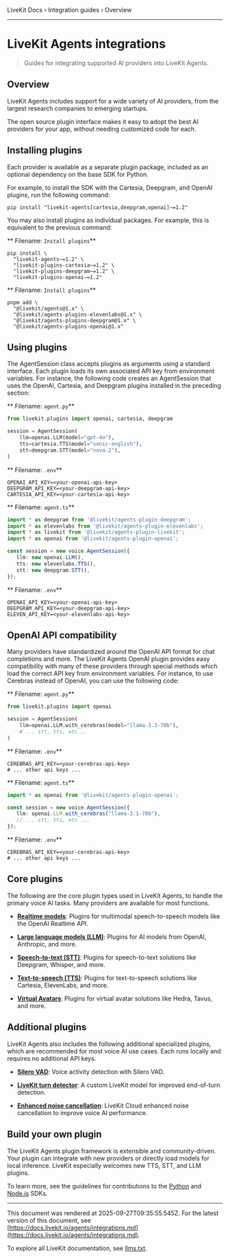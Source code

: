 LiveKit Docs › Integration guides › Overview

---

# LiveKit Agents integrations

> Guides for integrating supported AI providers into LiveKit Agents.

## Overview

LiveKit Agents includes support for a wide variety of AI providers, from the largest research companies to emerging startups.

The open source plugin interface makes it easy to adopt the best AI providers for your app, without needing customized code for each.

## Installing plugins

Each provider is available as a separate plugin package, included as an optional dependency on the base SDK for Python.

For example, to install the SDK with the Cartesia, Deepgram, and OpenAI plugins, run the following command:

```shell
pip install "livekit-agents[cartesia,deepgram,openai]~=1.2"

```

You may also install plugins as individual packages. For example, this is equivalent to the previous command:

** Filename: `Install plugins`**

```shell
pip install \
  "livekit-agents~=1.2" \
  "livekit-plugins-cartesia~=1.2" \
  "livekit-plugins-deepgram~=1.2" \
  "livekit-plugins-openai~=1.2"

```

** Filename: `Install plugins`**

```shell
pnpm add \
  "@livekit/agents@1.x" \
  "@livekit/agents-plugins-elevenlabs@1.x" \
  "@livekit/agents-plugins-deepgram@1.x" \
  "@livekit/agents-plugins-openai@1.x"

```

## Using plugins

The AgentSession class accepts plugins as arguments using a standard interface. Each plugin loads its own associated API key from environment variables. For instance, the following code creates an AgentSession that uses the OpenAI, Cartesia, and Deepgram plugins installed in the preceding section:

** Filename: `agent.py`**

```python
from livekit.plugins import openai, cartesia, deepgram

session = AgentSession(
    llm=openai.LLM(model="gpt-4o"),
    tts=cartesia.TTS(model="sonic-english"),
    stt=deepgram.STT(model="nova-2"),
)  

```

** Filename: `.env`**

```shell
OPENAI_API_KEY=<your-openai-api-key>
DEEPGRAM_API_KEY=<your-deepgram-api-key>
CARTESIA_API_KEY=<your-cartesia-api-key>

```

** Filename: `agent.ts`**

```typescript
import * as deepgram from '@livekit/agents-plugin-deepgram';
import * as elevenlabs from '@livekit/agents-plugin-elevenlabs';
import * as livekit from '@livekit/agents-plugin-livekit';
import * as openai from '@livekit/agents-plugin-openai';

const session = new voice.AgentSession({
   llm: new openai.LLM(),
   tts: new elevenlabs.TTS(),
   stt: new deepgram.STT(),
});

```

** Filename: `.env`**

```shell
OPENAI_API_KEY=<your-openai-api-key>
DEEPGRAM_API_KEY=<your-deepgram-api-key>
ELEVEN_API_KEY=<your-elevenlabs-api-key>

```

## OpenAI API compatibility

Many providers have standardized around the OpenAI API format for chat completions and more. The LiveKit Agents OpenAI plugin provides easy compatibility with many of these providers through special methods which load the correct API key from environment variables. For instance, to use Cerebras instead of OpenAI, you can use the following code:

** Filename: `agent.py`**

```python
from livekit.plugins import openai

session = AgentSession(
    llm=openai.LLM.with_cerebras(model="llama-3.3-70b"),
    # ... stt, tts, etc ..
)  

```

** Filename: `.env`**

```shell
CEREBRAS_API_KEY=<your-cerebras-api-key>
# ... other api keys ...

```

** Filename: `agent.ts`**

```typescript
import * as openai from '@livekit/agents-plugin-openai';

const session = new voice.AgentSession({
   llm: openai.LLM.with_cerebras("llama-3.1-70b"),
   // ... stt, tts, etc ...
});

```

** Filename: `.env`**

```shell
CEREBRAS_API_KEY=<your-cerebras-api-key>
# ... other api keys ...

```

## Core plugins

The following are the core plugin types used in LiveKit Agents, to handle the primary voice AI tasks. Many providers are available for most functions.

- **[Realtime models](https://docs.livekit.io/agents/integrations/realtime.md)**: Plugins for multimodal speech-to-speech models like the OpenAI Realtime API.

- **[Large language models (LLM)](https://docs.livekit.io/agents/integrations/llm.md)**: Plugins for AI models from OpenAI, Anthropic, and more.

- **[Speech-to-text (STT)](https://docs.livekit.io/agents/integrations/stt.md)**: Plugins for speech-to-text solutions like Deepgram, Whisper, and more.

- **[Text-to-speech (TTS)](https://docs.livekit.io/agents/integrations/tts.md)**: Plugins for text-to-speech solutions like Cartesia, ElevenLabs, and more.

- **[Virtual Avatars](https://docs.livekit.io/agents/integrations/avatar.md)**: Plugins for virtual avatar solutions like Hedra, Tavus, and more.

## Additional plugins

LiveKit Agents also includes the following additional specialized plugins, which are recommended for most voice AI use cases. Each runs locally and requires no additional API keys.

- **[Silero VAD](https://docs.livekit.io/agents/build/turns/vad.md)**: Voice activity detection with Silero VAD.

- **[LiveKit turn detector](https://docs.livekit.io/agents/build/turns/turn-detector.md)**: A custom LiveKit model for improved end-of-turn detection.

- **[Enhanced noise cancellation](https://pypi.org/project/livekit-plugins-noise-cancellation/)**: LiveKit Cloud enhanced noise cancellation to improve voice AI performance.

## Build your own plugin

The LiveKit Agents plugin framework is extensible and community-driven. Your plugin can integrate with new providers or directly load models for local inference. LiveKit especially welcomes new TTS, STT, and LLM plugins.

To learn more, see the guidelines for contributions to the [Python](https://github.com/livekit/agents/blob/main/CONTRIBUTING.md) and [Node.js](https://github.com/livekit/agents-js/blob/main/CONTRIBUTING.md) SDKs.

---

This document was rendered at 2025-09-27T09:35:55.545Z.
For the latest version of this document, see [https://docs.livekit.io/agents/integrations.md](https://docs.livekit.io/agents/integrations.md).

To explore all LiveKit documentation, see [llms.txt](https://docs.livekit.io/llms.txt).